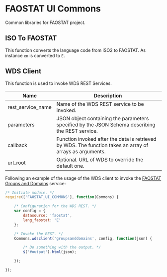 # FAOSTAT UI Commons
Common libraries for FAOSTAT project.

## ISO To FAOSTAT
This function converts the language code from ISO2 to FAOSTAT. As instance ```en``` is converted to ```E```.

## WDS Client
This function is used to invoke WDS REST Services.

|Name|Description|
|----|-----------|
|rest_service_name| Name of the WDS REST service to be invoked. |
|parameters| JSON object containing the parameters specified by the JSON Schema describing the REST service. |
|callback|Function invoked after the data is retrieved by WDS. The function takes an array of arrays as arguments.|
|url_root|Optional. URL of WDS to override the default one.|

Following an example of the usage of the WDS client to invoke the [FAOSTAT Groups and Domains](http://faostat3.fao.org/wds/rest/groupsanddomains/faostat/E) service:

```javascript
/* Initiate module. */
require(['FAOSTAT_UI_COMMONS'], function(Commons) {

    /* Configuration for the WDS REST. */
    var config = {
        datasource: 'faostat',
        lang_faostat: 'E'
    };

    /* Invoke the REST. */
    Commons.wdsclient('groupsanddomains', config, function(json) {

        /* Do something with the output. */
        $('#output').html(json);

    });

});
```
